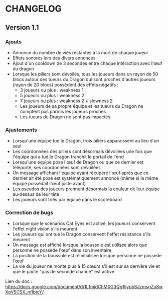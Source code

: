 # **CHANGELOG**
## **Version 1.1**

### **Ajouts**
- Annonce du nombre de vies restantes à la mort de chaque joueur
- Effets sonores lors des divers annonces
- Ajout d'un cooldown de 3 secondes entre chaque intéraction avec l'œuf du dragon
- Lorsque les piliers sont dévoilés, tous les joueurs dans un rayon de 50 blocs autour des tueurs du Dragon qui sont proches d'autres joueurs (rayon de 20 blocs) possèdent des effets négatifs :
    - 3 joueurs ou plus : weakness 1
    - 5 joueurs ou plus : weakness 2
    - 7 joueurs ou plus : weakness 2 + slowness 2
    - Les joueurs de sa propre équipe et les tueurs du Dragon ne comptent pas parmis les joueurs proches
    - Les tueurs du Dragon ne sont pas impactés

### **Ajustements**
- Lorsqu'une équipe tue le Dragon, trois piliers apparaissent au lieu d'un seul
- Les coordonnées des piliers sont désormais dévoilées une fois que l'équipe qui a tué le Dragon franchit le portail de l'end
- Lorsqu'une équipe pose l'œuf de Dragon ou que ce dernier est téléporté, ses coordonnées sont dévoilées
- Un message affichant l'équipe ayant récupéré l'œuf après que ce dernier ait été posé est systématiquement annoncé (même si la même équipe possédait l'œuf juste avant)
- Les pseudos des joueurs prennent désormais la couleur de leur équipe au-dessus de leur tête
- Les joueurs sont triés par équipe dans le scoreboard

### **Correction de bugs**
- Lorsque que le scénarios Cat Eyes est activé, les joueurs conservent l'effet night vision s'ils meurent
- Les joueurs qui ont tué le Dragon conservent l'effet résistance s'ils meurent
- Un message est affiché lorsque la boussole est utilisée alors que personne ne possède l'œuf dans son inventaire
- La position de la boussole est réinitialisée lorsque personne ne possède l'œuf
- La vie du joueur ne monte plus à 15 cœurs s'il est sur sa dernière vie et que le pacte "pas de seconde chance" est activé

Lien du doc : https://docs.google.com/document/d/1LfmjdChM0G3Qg1IiypbSJzmsgZu8wXpV5CSX_m1btcY/
